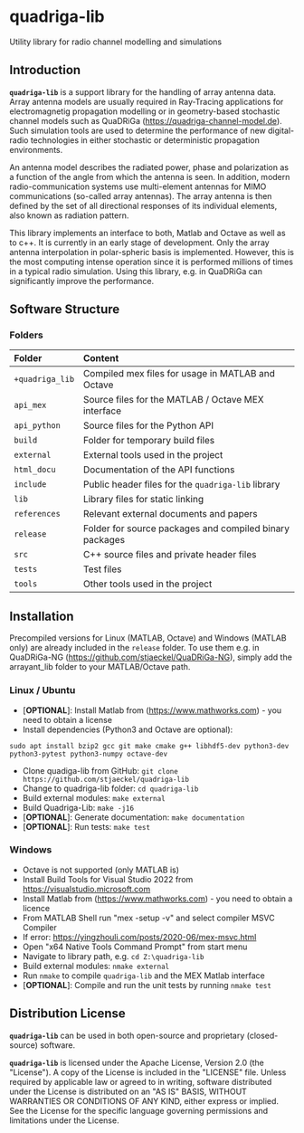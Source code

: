 # quadriga-lib
Utility library for radio channel modelling and simulations

## Introduction

**`quadriga-lib`** is a support library for the handling of array antenna data. Array antenna models are usually required in Ray-Tracing applications for electromagnetig propagation modelling or in geometry-based stochastic channel models such as QuaDRiGa (https://quadriga-channel-model.de). Such simulation tools are used to determine the performance of new digital-radio technologies in either stochastic or deterministic propagation environments. 

An antenna model describes the radiated power, phase and polarization as a function of the angle from which the antenna is seen. In addition, modern radio-communication systems use multi-element antennas for MIMO communications (so-called array antennas). The array antenna is then defined by the set of all directional responses of its individual elements, also known as radiation pattern.

This library implements an interface to both, Matlab and Octave as well as to c++. It is currently in an early stage of development. Only the array antenna interpolation in polar-spheric basis is implemented. However, this is the most computing intense operation since it is performed millions of times in a typical radio simulation. Using this library, e.g. in QuaDRiGa can significantly improve the performance.

## Software Structure
### Folders

| Folder | Content |
|:---|:---|
`+quadriga_lib` | Compiled mex files for usage in MATLAB and Octave
`api_mex`       | Source files for the MATLAB / Octave MEX interface
`api_python`    | Source files for the Python API
`build`         | Folder for temporary build files
`external`      | External tools used in the project
`html_docu`     | Documentation of the API functions
`include`       | Public header files for the `quadriga-lib` library
`lib`           | Library files for static linking
`references`    | Relevant external documents and papers
`release`       | Folder for source packages and compiled binary packages
`src`           | C++ source files and private header files
`tests`         | Test files
`tools`         | Other tools used in the project

## Installation

Precompiled versions for Linux (MATLAB, Octave) and Windows (MATLAB only) are already included in the `release` folder. To use them e.g. in QuaDRiGa-NG (https://github.com/stjaeckel/QuaDRiGa-NG), simply add the arrayant_lib folder to your MATLAB/Octave path.

### Linux / Ubuntu

* [**OPTIONAL**]: Install Matlab from (https://www.mathworks.com) - you need to obtain a license
* Install dependencies (Python3 and Octave are optional): 
```
sudo apt install bzip2 gcc git make cmake g++ libhdf5-dev python3-dev python3-pytest python3-numpy octave-dev
```
* Clone quadiga-lib from GitHub: `git clone https://github.com/stjaeckel/quadriga-lib`
* Change to quadriga-lib folder: `cd quadriga-lib`
* Build external modules: `make external`
* Build Quadriga-Lib: `make -j16`
* [**OPTIONAL**]: Generate documentation: `make documentation`
* [**OPTIONAL**]: Run tests: `make test`



### Windows
* Octave is not supported (only MATLAB is)
* Install Build Tools for Visual Studio 2022 from https://visualstudio.microsoft.com
* Install Matlab from (https://www.mathworks.com) - you need to obtain a licence
* From MATLAB Shell run "mex -setup -v" and select compiler MSVC Compiler
* If error: https://yingzhouli.com/posts/2020-06/mex-msvc.html
* Open "x64 Native Tools Command Prompt" from start menu
* Navigate to library path, e.g. `cd Z:\quadriga-lib`
* Build external modules: `nmake external`
* Run `nmake` to compile `quadriga-lib` and the MEX Matlab interface
* [**OPTIONAL**]: Compile and run the unit tests by running `nmake test`


## Distribution License

**`quadriga-lib`** can be used in both open-source and proprietary (closed-source) software.

**`quadriga-lib`** is licensed under the Apache License, Version 2.0 (the "License").
A copy of the License is included in the "LICENSE" file. Unless required by applicable law or agreed to in writing, software distributed under the License is distributed on an "AS IS" BASIS, WITHOUT WARRANTIES OR CONDITIONS OF ANY KIND, either express or implied. See the License for the specific language governing permissions and limitations under the License.
